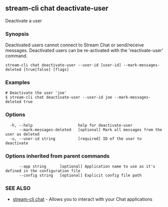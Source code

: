 ## stream-cli chat deactivate-user

Deactivate a user

### Synopsis

Deactivated users cannot connect to Stream Chat or send/receive messages.
Deactivated users can be re-activated with the 'reactivate-user' command.


```
stream-cli chat deactivate-user --user-id [user-id] --mark-messages-deleted [true|false] [flags]
```

### Examples

```
# Deactivate the user 'joe'
$ stream-cli chat deactivate-user --user-id joe --mark-messages-deleted true

```

### Options

```
  -h, --help                    help for deactivate-user
      --mark-messages-deleted   [optional] Mark all messages from the user as deleted
  -u, --user-id string          [required] ID of the user to deactivate
```

### Options inherited from parent commands

```
      --app string      [optional] Application name to use as it's defined in the configuration file
      --config string   [optional] Explicit config file path
```

### SEE ALSO

* [stream-cli chat](stream-cli_chat.md)	 - Allows you to interact with your Chat applications

